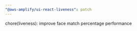 ```yaml
---
"@aws-amplify/ui-react-liveness": patch
---
```


chore(liveness): improve face match percentage performance
